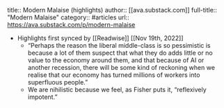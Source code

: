 title:: Modern Malaise (highlights)
author:: [[ava.substack.com]]
full-title:: "Modern Malaise"
category:: #articles
url:: https://ava.substack.com/p/modern-malaise

- Highlights first synced by [[Readwise]] [[Nov 19th, 2022]]
	- “Perhaps the reason the liberal middle-class is so pessimistic is because a lot of them suspect that what they do adds little or no value to the economy around them, and that because of AI or another recession, there will be some kind of reckoning when we realise that our economy has turned millions of workers into superfluous people.”
	- We are nihilistic because we feel, as Fisher puts it, “reflexively impotent.”